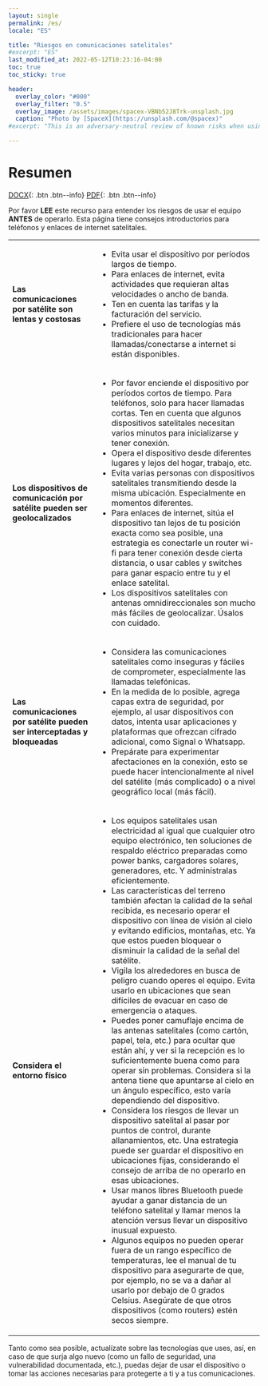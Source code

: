 ```yaml
---
layout: single
permalink: /es/
locale: "ES"

title: "Riesgos en comunicaciones satelitales"
#excerpt: "ES"
last_modified_at: 2022-05-12T10:23:16-04:00
toc: true
toc_sticky: true

header:
  overlay_color: "#000"
  overlay_filter: "0.5"
  overlay_image: /assets/images/spacex-VBNb52J8Trk-unsplash.jpg
  caption: "Photo by [SpaceX](https://unsplash.com/@spacex)"
#excerpt: "This is an adversary-neutral review of known risks when using Satellite communication tools such as satphones, BGANs, and even LEO-orbit (e.g. StarLink) terminals."

---
```



# Resumen

[<i class="fas fa-download" aria-hidden="true"></i> DOCX](/assets/docs/satcom-mitigations-es.docx){: .btn .btn--info} [<i class="fas fa-download" aria-hidden="true"></i> PDF](/docs/satcom-mitigations-es.pdf){: .btn .btn--info}

<p>Por favor <strong>LEE</strong> este recurso para entender los riesgos de usar el equipo <strong>ANTES</strong> de operarlo. Esta página tiene consejos introductorios para teléfonos y enlaces de internet satelitales.</p>
<table><tbody>
<tr>
<td><strong>Las comunicaciones por satélite son lentas y costosas</strong></td>
<td><ul class="incremental">
<li>
Evita usar el dispositivo por períodos largos de tiempo.
</li>
<li>
Para enlaces de internet, evita actividades que requieran altas velocidades o ancho de banda.
</li>
<li>
Ten en cuenta las tarifas y la facturación del servicio.
</li>
<li>
Prefiere el uso de tecnologías más tradicionales para hacer llamadas/conectarse a internet si están disponibles.
</li>
</ul></td>
</tr>
<tr class="odd">
<td><strong>Los dispositivos de comunicación por satélite pueden ser geolocalizados</strong></td>
<td><ul class="incremental">
<li>
Por favor enciende el dispositivo por períodos cortos de tiempo. Para teléfonos, solo para hacer llamadas cortas. Ten en cuenta que algunos dispositivos satelitales necesitan varios minutos para inicializarse y tener conexión.
</li>
<li>
Opera el dispositivo desde diferentes lugares y lejos del hogar, trabajo, etc.
</li>
<li>
Evita varias personas con dispositivos satelitales transmitiendo desde la misma ubicación. Especialmente en momentos diferentes.</li>
<li>
Para enlaces de internet, sitúa el dispositivo tan lejos de tu posición exacta como sea posible, una estrategia es conectarle un router wi-fi para tener conexión desde cierta distancia, o usar cables y switches para ganar espacio entre tu y el enlace satelital.
</li>
<li>
Los dispositivos satelitales con antenas omnidireccionales son mucho más fáciles de geolocalizar. Úsalos con cuidado.
</li>
</ul></td>
</tr>
<tr class="even">
<td><strong>Las comunicaciones por satélite pueden ser interceptadas y bloqueadas</strong></td>
<td><ul class="incremental">
<li>
Considera las comunicaciones satelitales como inseguras y fáciles de comprometer, especialmente las llamadas telefónicas.
</li>
<li>
En la medida de lo posible, agrega capas extra de seguridad, por ejemplo, al usar dispositivos con datos, intenta usar aplicaciones y plataformas que ofrezcan cifrado adicional, como Signal o Whatsapp.
</li>
<li>
Prepárate para experimentar afectaciones en la conexión, esto se puede hacer intencionalmente al nivel del satélite (más complicado) o a nivel geográfico local (más fácil).
</li>
</ul></td>
</tr>
<tr class="odd">
<td><strong>Considera el entorno físico</strong></td>
<td><ul class="incremental">
<li>
Los equipos satelitales usan electricidad al igual que cualquier otro equipo electrónico, ten soluciones de respaldo eléctrico preparadas como power banks, cargadores solares, generadores, etc. Y adminístralas eficientemente.
</li>
<li>
Las características del terreno también afectan la calidad de la señal recibida, es necesario operar el dispositivo con línea de visión al cielo y evitando edificios, montañas, etc. Ya que estos pueden bloquear o disminuir la calidad de la señal del satélite.
</li>
<li>
Vigila los alrededores en busca de peligro cuando operes el equipo. Evita usarlo en ubicaciones que sean difíciles de evacuar en caso de emergencia o ataques.
</li>
<li>
Puedes poner camuflaje encima de las antenas satelitales (como cartón, papel, tela, etc.) para ocultar que están ahí, y ver si la recepción es lo suficientemente buena como para operar sin problemas. Considera si la antena tiene que apuntarse al cielo en un ángulo específico, esto varía dependiendo del dispositivo.
</li>
<li>
Considera los riesgos de llevar un dispositivo satelital al pasar por puntos de control, durante allanamientos, etc. Una estrategia puede ser guardar el dispositivo en ubicaciones fijas, considerando el consejo de arriba de no operarlo en esas ubicaciones. 
</li>
<li>
Usar manos libres Bluetooth puede ayudar a ganar distancia de un teléfono satelital y llamar menos la atención versus llevar un dispositivo inusual expuesto.
</li>
<li>
Algunos equipos no pueden operar fuera de un rango específico de temperaturas, lee el manual de tu dispositivo para asegurarte de que, por ejemplo, no se va a dañar al usarlo por debajo de 0 grados Celsius. Asegúrate de que otros dispositivos (como routers) estén secos siempre.
</li>
</ul></td>
</tr>
</tbody>
</table>

<p>Tanto como sea posible, actualízate sobre las tecnologías que uses, así, en caso de que surja algo nuevo (como un fallo de seguridad, una vulnerabilidad documentada, etc.), puedas dejar de usar el dispositivo o tomar las acciones necesarias para protegerte a ti y a tus comunicaciones.</p>
